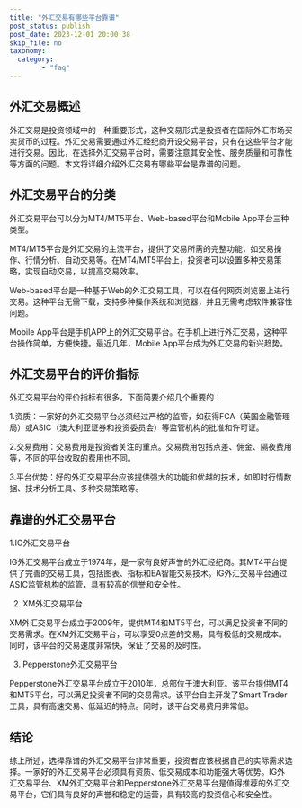 ```yaml
---
title: "外汇交易有哪些平台靠谱"
post_status: publish
post_date: 2023-12-01 20:00:38
skip_file: no
taxonomy:
  category:
        - "faq"
---
```


## 外汇交易概述

外汇交易是投资领域中的一种重要形式，这种交易形式是投资者在国际外汇市场买卖货币的过程。外汇交易需要通过外汇经纪商开设交易平台，只有在这些平台才能进行交易。因此，在选择外汇交易平台时，需要注意其安全性、服务质量和可靠性等方面的问题。本文将详细介绍外汇交易有哪些平台是靠谱的问题。

## 外汇交易平台的分类

外汇交易平台可以分为MT4/MT5平台、Web-based平台和Mobile App平台三种类型。

MT4/MT5平台是外汇交易的主流平台，提供了交易所需的完整功能，如交易操作、行情分析、自动交易等。在MT4/MT5平台上，投资者可以设置多种交易策略，实现自动交易，以提高交易效率。

Web-based平台是一种基于Web的外汇交易工具，可以在任何网页浏览器上进行交易。这种平台无需下载，支持多种操作系统和浏览器，并且无需考虑软件兼容性问题。

Mobile App平台是手机APP上的外汇交易平台。在手机上进行外汇交易，这种平台操作简单，方便快捷。最近几年，Mobile App平台成为外汇交易的新兴趋势。

## 外汇交易平台的评价指标

外汇交易平台的评价指标有很多，下面简要介绍几个重要的：

1.资质：一家好的外汇交易平台必须经过严格的监管，如获得FCA（英国金融管理局）或ASIC（澳大利亚证券和投资委员会）等监管机构的批准和许可证。

2.交易费用：交易费用是投资者关注的重点。交易费用包括点差、佣金、隔夜费用等，不同的平台收取的费用也不同。

3.平台优势：好的外汇交易平台应该提供强大的功能和优越的技术，如即时行情数据、技术分析工具、多种交易策略等。

## 靠谱的外汇交易平台

1.IG外汇交易平台

IG外汇交易平台成立于1974年，是一家有良好声誉的外汇经纪商。其MT4平台提供了完善的交易工具，包括图表、指标和EA智能交易技术。IG外汇交易平台通过ASIC监管机构的监管，具有较高的信誉和安全性。

2. XM外汇交易平台

XM外汇交易平台成立于2009年，提供MT4和MT5平台，可以满足投资者不同的交易需求。在XM外汇交易平台，可以享受0点差的交易，具有极低的交易成本。同时，该平台的交易速度非常快，保证了交易的及时性。

3. Pepperstone外汇交易平台

Pepperstone外汇交易平台成立于2010年，总部位于澳大利亚。该平台提供MT4和MT5平台，可以满足投资者不同的交易需求。该平台自主开发了Smart Trader工具，具有高速交易、低延迟的特点。同时，该平台交易费用非常低。

## 结论

综上所述，选择靠谱的外汇交易平台非常重要，投资者应该根据自己的实际需求选择。一家好的外汇交易平台必须具有资质、低交易成本和功能强大等优势。IG外汇交易平台、XM外汇交易平台和Pepperstone外汇交易平台是值得推荐的外汇交易平台，它们具有良好的声誉和稳定的运营，具有较高的投资信心和安全性。
